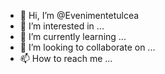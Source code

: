 - 👋 Hi, I’m @Evenimentetulcea
- 👀 I’m interested in ...
- 🌱 I’m currently learning ...
- 💞️ I’m looking to collaborate on ...
- 📫 How to reach me ...

<!---
Evenimentetulcea/Evenimentetulcea is a ✨ special ✨ repository because its `README.md` (this file) appears on your GitHub profile.
You can click the Preview link to take a look at your changes.
--->
